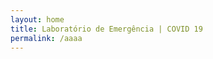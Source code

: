 ```yaml
---
layout: home
title: Laboratório de Emergência | COVID 19
permalink: /aaaa
---
```


<!--
  Página vazia para redirecionar / -> /pt/
  Conteúdo de verdade no arquivo index_proj.md ou index_colab.md
-->
